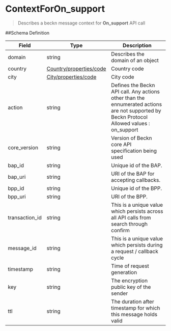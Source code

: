 # ContextForOn_support

> Describes a beckn message context for **On_support** API call

##Schema Definition

| **Field**      | **Type**                                                                     | **Description**                                                                                                                                  |
| -------------- | ---------------------------------------------------------------------------- | ------------------------------------------------------------------------------------------------------------------------------------------------ |
| domain         | string                                                                       | Describes the domain of an object                                                                                                                |
| country        | [Country/properties/code](/reference/0.9.3/core/schema-reference/country) | Country code                                                                                                                                     |
| city           | [City/properties/code](/reference/0.9.3/core/schema-reference/city)       | City code                                                                                                                                        |
| action         | string                                                                       | Defines the Beckn API call. Any actions other than the ennumerated actions are not supported by Beckn Protocol <br/> Allowed values : on_support |
| core_version   | string                                                                       | Version of Beckn core API specification being used                                                                                               |
| bap_id         | string                                                                       | Unique id of the BAP.                                                                                                                            |
| bap_uri        | string                                                                       | URI of the BAP for accepting callbacks.                                                                                                          |
| bpp_id         | string                                                                       | Unique id of the BPP.                                                                                                                            |
| bpp_uri        | string                                                                       | URI of the BPP.                                                                                                                                  |
| transaction_id | string                                                                       | This is a unique value which persists across all API calls from search through confirm                                                           |
| message_id     | string                                                                       | This is a unique value which persists during a request / callback cycle                                                                          |
| timestamp      | string                                                                       | Time of request generation                                                                                                                       |
| key            | string                                                                       | The encryption public key of the sender                                                                                                          |
| ttl            | string                                                                       | The duration after timestamp for which this message holds valid                                                                                  |

